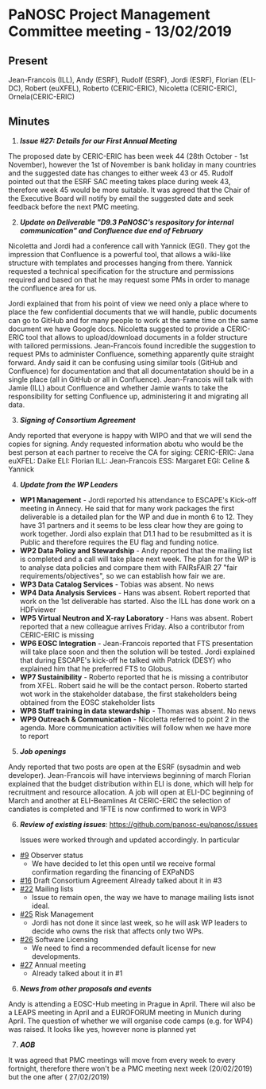 ﻿PaNOSC Project Management Committee meeting - 13/02/2019
========================================================

Present
------
Jean-Francois (ILL), Andy (ESRF), Rudolf (ESRF), Jordi (ESRF),  Florian (ELI-DC), Robert (euXFEL), Roberto (CERIC-ERIC), 
Nicoletta (CERIC-ERIC), Ornela(CERIC-ERIC)


Minutes
------
1. _**Issue #27: Details for our First Annual Meeting**_

The proposed date by CERIC-ERIC has been week 44 (28th October - 1st November), however the 1st of November is bank holiday in
many countries and the suggested date has changes to either week 43 or 45. 
Rudolf pointed out that the ESRF SAC meeting takes place during week 43, therefore week 45 would be more suitable.
It was agreed that the Chair of the Executive Board will notify by email the suggested date and seek feedback before the next
PMC meeting. 


2. _**Update on Deliverable "D9.3 PaNOSC's respository for internal communication" and Confluence due end of February**_

Nicoletta and Jordi had a conference call with Yannick (EGI). They got the impression that Confluence is a powerful tool, that 
allows a wiki-like structure with templates and processes hanging from there. Yannick requested a technical specification for the
structure and permissions required and based on that he may request some PMs in order to manage the confluence area for us.

Jordi explained that from his point of view we need only a place where to place the few confidential documents that we will handle,
public documents can go to GitHub and for many people to work at the same time on the same document we have Google docs.
Nicoletta suggested to provide a CERIC-ERIC tool that allows to upload/download documents in a folder structure with tailored
permissions.
Jean-Francois found incredible the suggestion to request PMs to administer Confluence, something apparently quite straight forward.
Andy said it can be confusing using similar tools (GitHub and Confluence) for documentation and that all documentatation should be
in a single place (all in GitHub or all in Confluence).
Jean-Francois will talk with Jamie (ILL) about Confluence and whether Jamie wants to take the responsibility for setting Confluence
up, administering it and migrating all data.

3. _**Signing of Consortium Agreement**_

Andy reported that everyone is happy with WIPO and that we will send the copies for signing. Andy requested information abotu who
would be the best person at each partner to receive the CA for siging:
CERIC-ERIC: Jana
euXFEL: Daike
ELI: Florian
ILL: Jean-Francois
ESS: Margaret
EGI: Celine & Yannick


4. _**Update from the WP Leaders**_

*    **WP1 Management** - Jordi reported his attendance to ESCAPE's Kick-off meeting in Annecy. He said that for many work packages
the first deliverable is a detailed plan for the WP and due in month 6 to 12. They have 31 partners and it seems to be less clear
how they are going to work together. Jordi also explain that D1.1 had to be resubmitted as it is Public and therefore requires the
EU flag and funding notice.
*    **WP2 Data Policy and Stewardship** - Andy reported that the mailing list is completed and a call will take place next week.
The plan for the WP is to analyse data policies and compare them with FAIRsFAIR 27 "fair requirements/objectives", so we can 
establish how fair we are.
*    **WP3 Data Catalog Services** - Tobias was absent. No news
*    **WP4 Data Analysis Services** - Hans was absent. Robert reported that work on the 1st deliverable has started. Also the 
ILL has done work on a HDFviewer
*    **WP5 Virtual Neutron and X-ray Laboratory** - Hans was absent. Robert reported that a new colleague arrives Friday. Also a 
contributor from CERIC-ERIC is missing
*    **WP6 EOSC Integration** - Jean-Francois reported that FTS presentation will take place soon and then the solution will be tested.
Jordi explained that during ESCAPE's kick-off he talked with Patrick (DESY) who explained him that he preferred FTS to Globus. 
*    **WP7 Sustainibility** - Roberto reported that he is missing a contributor from XFEL. Robert said he will be the contact person.
Roberto started wot work in the stakeholder database, the first stakeholders being obtained from the EOSC stakeholder lists
*    **WP8 Staff training in data stewardship** - Thomas was absent. No news
*    **WP9 Outreach & Communication** - Nicoletta referred to point 2 in the agenda. More communication activities will follow 
when we have more to report

5. _**Job openings**_

Andy reported that two posts are open at the ESRF (sysadmin and web developer).
Jean-Francois will have interviews beginning of march
Florian explained that the budget distribution within ELI is done, which will help for recruitment and resource allocation. A job will
open at ELI-DC beginning of March and another at ELI-Beamlines
At CERIC-ERIC the selection of candiates is completed and 1FTE is now confirmed to work in WP3


6. _**Review of existing issues**_: https://github.com/panosc-eu/panosc/issues

    Issues were worked through and updated accordingly. In particular
* [#9](https://github.com/panosc-eu/panosc/issues/9) Observer status
  * We have decided to let this open until we receive formal confirmation regarding the financing of EXPaNDS
* [#16](https://github.com/panosc-eu/panosc/issues/16) Draft Consortium Agreement
  Already talked about it in #3
* [#22](https://github.com/panosc-eu/panosc/issues/22) Mailing lists
  * Issue to remain open, the way we have to manage mailing lists isnot ideal.
* [#25](https://github.com/panosc-eu/panosc/issues/25) Risk Management
  * Jordi has not done it since last week, so he will ask WP leaders to decide who owns the risk that affects only two WPs.
* [#26](https://github.com/panosc-eu/panosc/issues/26) Software Licensing
  * We need to find a recommended default license for new developments. 
* [#27](https://github.com/panosc-eu/panosc/issues/27) Annual meeting
  * Already talked about it in #1
    
6. _**News from other proposals and events**_

Andy is attending a EOSC-Hub meeting in Prague in April. There wil also be a LEAPS meeting in April and a EUROFORUM meeting in
Munich during April. 
The question of whether we will organise code camps (e.g. for WP4) was raised. It looks like yes, however none is planned yet

7. _**AOB**_

It was agreed that PMC meetings will move from every week to every fortnight, therefore there won't be a PMC meeting next week 
(20/02/2019) but the one after ( 27/02/2019)

    
